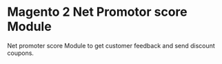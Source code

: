 # Magento 2 Net Promotor score Module
Net promoter score Module to get customer feedback and send discount coupons.
